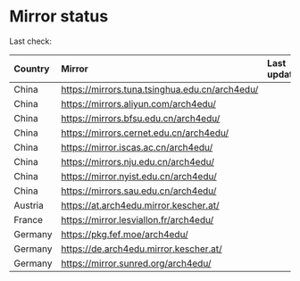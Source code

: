 <script src="./time.js"></script>
# Mirror status
Last check: <script type="text/javascript">localize(1720034110.1131017);</script>

|Country|Mirror|Last update|
|:------|:-----|:----------|
|China|https://mirrors.tuna.tsinghua.edu.cn/arch4edu/|<script type="text/javascript">localize(1719988629);</script>|
|China|https://mirrors.aliyun.com/arch4edu/|<script type="text/javascript">localize(1719988629);</script>|
|China|https://mirrors.bfsu.edu.cn/arch4edu/|<script type="text/javascript">localize(1719988629);</script>|
|China|https://mirrors.cernet.edu.cn/arch4edu/|<script type="text/javascript">localize(1719988629);</script>|
|China|https://mirror.iscas.ac.cn/arch4edu/|<script type="text/javascript">localize(1719988629);</script>|
|China|https://mirrors.nju.edu.cn/arch4edu/|<script type="text/javascript">localize(1719945723);</script>|
|China|https://mirror.nyist.edu.cn/arch4edu/|<script type="text/javascript">localize(1719988629);</script>|
|China|https://mirrors.sau.edu.cn/arch4edu/|<script type="text/javascript">localize(1719988629);</script>|
|Austria|https://at.arch4edu.mirror.kescher.at/|<script type="text/javascript">localize(1719988629);</script>|
|France|https://mirror.lesviallon.fr/arch4edu/|<script type="text/javascript">localize(1719988629);</script>|
|Germany|https://pkg.fef.moe/arch4edu/|<script type="text/javascript">localize(1719988629);</script>|
|Germany|https://de.arch4edu.mirror.kescher.at/|<script type="text/javascript">localize(1719988629);</script>|
|Germany|https://mirror.sunred.org/arch4edu/|<script type="text/javascript">localize(1719988629);</script>|

<script src="./tablefilter/tablefilter.js"></script>
<script src="./table.js"></script>